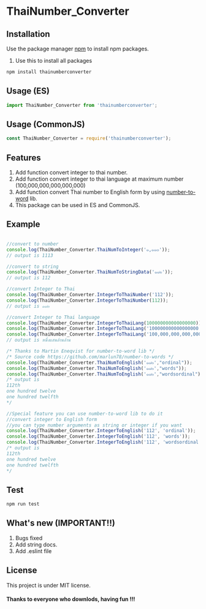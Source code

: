# ThaiNumber_Converter
## Installation

Use the package manager [npm](https://nodejs.org/en/) to install npm packages.

1. Use this to install all packages
```bash
npm install thainumberconverter
```

## Usage (ES)

```js
import ThaiNumber_Converter from 'thainumberconverter';

```
## Usage (CommonJS)

```js
const ThaiNumber_Converter = require('thainumberconverter');
```

## Features
1. Add function convert integer to thai number.
2. Add function convert integer to thai language at maximum number (100,000,000,000,000,000)
3. Add function convert Thai number to English form by using [number-to-word](https://github.com/marlun78/number-to-words) lib.
4. This package can be used in ES and CommonJS.

## Example
```js

//convert to number
console.log(ThaiNumber_Converter.ThaiNumToInteger('๑,๑๑๓'));
// output is 1113

//convert to string
console.log(ThaiNumber_Converter.ThaiNumToStringData('๑๑๒'));
// output is 112

//convert Integer to Thai 
console.log(ThaiNumber_Converter.IntegerToThaiNumber('112'));
console.log(ThaiNumber_Converter.IntegerToThaiNumber(112));
// output is ๑๑๒

//convert Integer to Thai language
console.log(ThaiNumber_Converter.IntegerToThaiLang(100000000000000000));
console.log(ThaiNumber_Converter.IntegerToThaiLang('100000000000000000'));
console.log(ThaiNumber_Converter.IntegerToThaiLang('100,000,000,000,000,000'));
// output is หนึ่งแสนล้านล้าน

/* Thanks to Martin Eneqvist for number-to-word lib */
/* Source code https://github.com/marlun78/number-to-words */
console.log(ThaiNumber_Converter.ThaiNumToEnglish('๑๑๒',"ordinal"));
console.log(ThaiNumber_Converter.ThaiNumToEnglish('๑๑๒',"words"));
console.log(ThaiNumber_Converter.ThaiNumToEnglish('๑๑๒',"wordsordinal"));
/* output is 
112th
one hundred twelve
one hundred twelfth
*/

//Special feature you can use number-to-word lib to do it
//convert integer to English form
//you can type number arguments as string or integer if you want
console.log(ThaiNumber_Converter.IntegerToEnglish('112', 'ordinal'));
console.log(ThaiNumber_Converter.IntegerToEnglish('112', 'words'));
console.log(ThaiNumber_Converter.IntegerToEnglish('112', 'wordsordinal'));
/* output is 
112th
one hundred twelve
one hundred twelfth
*/
```
## Test

```bash
npm run test
```

## What's new (IMPORTANT!!)

1. Bugs fixed
2. Add string docs.
3. Add .eslint file

## License

This project is under MIT license.

#### Thanks to everyone who downlods, having fun !!!


